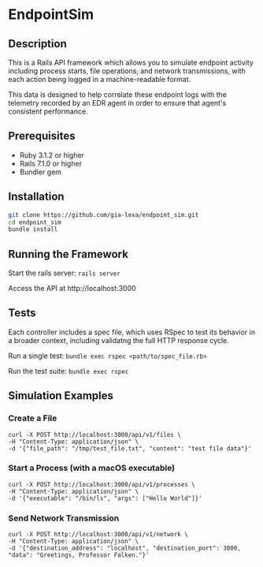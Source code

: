 # EndpointSim

## Description
 This is a Rails API framework which allows you to simulate endpoint activity including process starts, file operations, and network transmissions, with each action being logged in a machine-readable format. 
 
 This data is designed to help correlate these endpoint logs with the telemetry recorded by an EDR agent in order to ensure that agent's consistent performance.

## Prerequisites
- Ruby 3.1.2 or higher
- Rails 7.1.0 or higher
- Bundler gem

## Installation
```bash
git clone https://github.com/gia-lexa/endpoint_sim.git
cd endpoint_sim
bundle install
```

## Running the Framework

Start the rails server:
`rails server`

Access the API at http://localhost:3000

## Tests

Each controller includes a spec file, which uses RSpec to test its behavior in a broader context, including validatng the full HTTP response cycle.

Run a single test:
`bundle exec rspec <path/to/spec_file.rb>`

Run the test suite:
`bundle exec rspec`

## Simulation Examples

### Create a File
```
curl -X POST http://localhost:3000/api/v1/files \
-H "Content-Type: application/json" \
-d '{"file_path": "/tmp/test_file.txt", "content": "test file data"}'
```

### Start a Process (with a macOS executable)
```
curl -X POST http://localhost:3000/api/v1/processes \
-H "Content-Type: application/json" \
-d '{"executable": "/bin/ls", "args": ["Hello World"]}'
```
             
### Send Network Transmission
```
curl -X POST http://localhost:3000/api/v1/network \
-H "Content-Type: application/json" \
-d '{"destination_address": "localhost", "destination_port": 3000, "data": "Greetings, Professor Falken."}'
```
